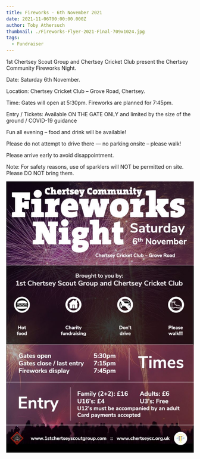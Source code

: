 ```yaml
---
title: Fireworks - 6th November 2021
date: 2021-11-06T00:00:00.000Z
author: Toby Athersuch
thumbnail: ./Fireworks-Flyer-2021-Final-709x1024.jpg
tags:
  - Fundraiser
---
```


1st Chertsey Scout Group and Chertsey Cricket Club present the Chertsey Community Fireworks Night.

Date: Saturday 6th November.

Location: Chertsey Cricket Club – Grove Road, Chertsey.

Time: Gates will open at 5:30pm. Fireworks are planned for 7:45pm.

Entry / Tickets: Available ON THE GATE ONLY and limited by the size of the ground / COVID-19 guidance

Fun all evening – food and drink will be available!

Please do not attempt to drive there — no parking onsite – please walk!

Please arrive early to avoid disappointment.

Note: For safety reasons, use of sparklers will NOT be permitted on site. Please DO NOT bring them.

![fireworks flyer](./Fireworks-Flyer-2021-Final-709x1024.jpg)
